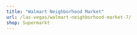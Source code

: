 ```yaml
---
title: "Walmart Neighborhood Market"
url: /las-vegas/walmart-neighborhood-market-7/
shop: Supermarkt
---
```

